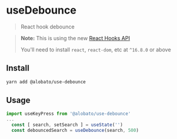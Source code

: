 # useDebounce

> React hook debounce

> **Note:** This is using the new [React Hooks API](https://reactjs.org/docs/hooks-intro.html)
>
> You'll need to install `react`, `react-dom`, etc at `^16.8.0` or above

## Install

```sh
yarn add @alobato/use-debounce
```

## Usage

```js
import useKeyPress from '@alobato/use-debounce'
...
  const [ search, setSearch ] = useState('')
  const debouncedSearch = useDebounce(search, 500)
```
